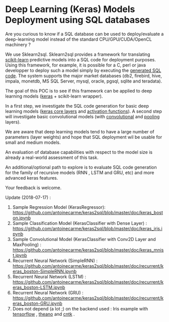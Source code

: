 # Deep Learning (Keras) Models Deployment using SQL databases

Are you curious to know if a SQL database can be used to deploy/evaluate a deep-learning model instead of the standard CPU/GPU/CUDA/OpenCL machinery ?

We use Sklearn2sql. Sklearn2sql provides a framework for translating [scikit-learn](https://github.com/scikit-learn/scikit-learn) predictive models into a SQL code for deployment purposes. Using this framework, for example, it is possible for a C, perl or java developper to deploy such a model simply by executing the [generated SQL code](https://github.com/antoinecarme/sklearn2sql-demo/blob/master/sample_outputs_round_4/MLPClassifier/BreastCancer/oracle/demo1_MLPClassifier_oracle.sql). The system supports the major market databases (db2, firebird, hive, impala, monetdb, MS SQL Server, mysql, oracle, pgsql, sqlite and teradata).

The goal of this POC is to see if this framework can be applied to deep learning models ([keras](https://github.com/keras-team/keras) + scikit-learn wrapper).


In a first step, we investigate the SQL code generation for basic deep learning models ([keras core layers](https://keras.io/layers/core/) and [activation functions](https://keras.io/layers/advanced-activations/)). A second step will investigate basic convolutional models (with [convolutional](https://keras.io/layers/convolutional/) and [pooling](https://keras.io/layers/pooling/) layers).

We are aware that deep learning models tend to have a large number of parameters (layer weights) and hope that SQL deployment wil be usable for small and medium models. 

An evaluation of database capabilities with respect to the model size is already a real-world assessment of this task. 

An additional/optional path to explore is to evaluate SQL code generation for the family of recursive models (RNN , LSTM and GRU, etc) and more advanced keras features.

Your feedback is welcome.

Update (2018-07-17) : 
1. Sample Regression Model (KerasRegressor): https://github.com/antoinecarme/keras2sql/blob/master/doc/keras_boston.ipynb
2. Sample Classification Model (KerasClassifier with Dense Layer) : https://github.com/antoinecarme/keras2sql/blob/master/doc/keras_iris.ipynb
3. Sample Convolutional Model (KerasClassifier with Conv2D Layer and MaxPooling) :  https://github.com/antoinecarme/keras2sql/blob/master/doc/keras_mnist.ipynb
4. Recurrent Neural Network (SimpleRNN) : https://github.com/antoinecarme/keras2sql/blob/master/doc/recurrent/keras_boston-SimpleRNN.ipynb
5. Recurrent Neural Network (LSTM) : https://github.com/antoinecarme/keras2sql/blob/master/doc/recurrent/keras_boston-LSTM.ipynb
6. Recurrent Neural Network (GRU) : https://github.com/antoinecarme/keras2sql/blob/master/doc/recurrent/keras_boston-GRU.ipynb
7. Does not depend (a lot ;) on the backend used : Iris example with [tensorflow](https://github.com/antoinecarme/keras2sql/blob/master/doc/keras_iris-tensorflow.ipynb) , [theano](https://github.com/antoinecarme/keras2sql/blob/master/doc/keras_iris-theano.ipynb) and [cntk](https://github.com/antoinecarme/keras2sql/blob/master/doc/keras_iris-cntk.ipynb) .
